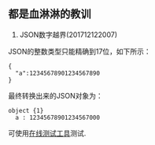 ## 都是血淋淋的教训

1. JSON数字越界(201712122007)

JSON的整数类型只能精确到17位，如下所示：
```
{
  "a":12345678901234567890
}
```
最终转换出来的JSON对象为：
```
object {1}
  a : 12345678901234567000
```
可使用[在线测试工具](https://c.runoob.com/front-end/53)测试.
